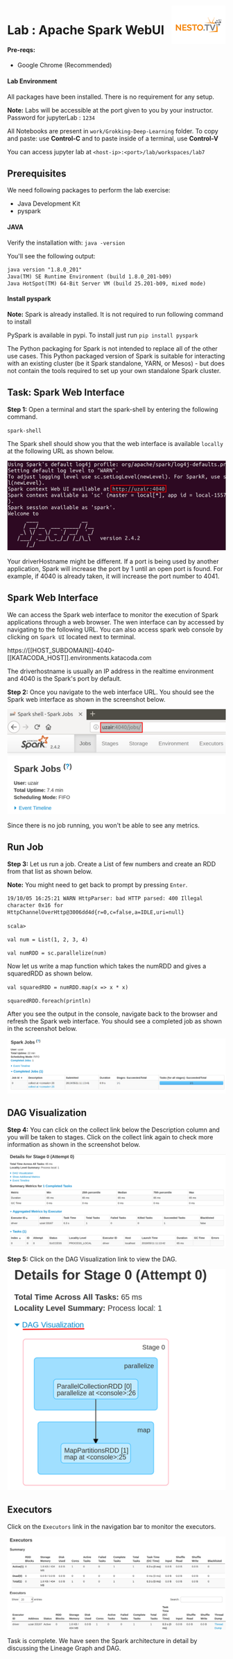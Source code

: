 <img align="right" src="./logo-small.png">

# Lab : Apache Spark WebUI

#### Pre-reqs:
- Google Chrome (Recommended)

#### Lab Environment
All packages have been installed. There is no requirement for any setup.

**Note:** Labs will be accessible at the port given to you by your instructor. Password for jupyterLab : `1234`

All Notebooks are present in `work/Grokking-Deep-Learning` folder. To copy and paste: use **Control-C** and to paste inside of a terminal, use **Control-V**

You can access jupyter lab at `<host-ip>:<port>/lab/workspaces/lab7`

## Prerequisites

We need following packages to perform the lab exercise: 
- Java Development Kit
- pyspark


#### JAVA
Verify the installation with: `java -version` 

You'll see the following output:

```
java version "1.8.0_201"
Java(TM) SE Runtime Environment (build 1.8.0_201-b09)
Java HotSpot(TM) 64-Bit Server VM (build 25.201-b09, mixed mode)
```


#### Install pyspark

**Note:** Spark is already installed. It is not required to run following command to install

PySpark is available in pypi. To install just run `pip install pyspark` 

The Python packaging for Spark is not intended to replace all of the other use cases. This Python packaged version of Spark is suitable for interacting with an existing cluster (be it Spark standalone, YARN, or Mesos) - but does not contain the tools required to set up your own standalone Spark cluster.

## Task: Spark Web Interface

**Step 1:** Open a terminal and start the spark-shell by entering the following command.

`spark-shell`

The Spark shell should show you that the web interface is available `locally` at the following URL as shown below.

![](./Screenshots/Chapter_4/Selection_024.png)


Your driverHostname might be different. If a port is being used by another application, Spark will increase the port by 1 until an open port is found. For example, if 4040 is already taken, it will increase the port number to 4041.

## Spark Web Interface

We can access the Spark web interface to monitor the execution of Spark applications through a web browser. The wen interface can by accessed by navigating to the following URL. You can also access spark web console by clicking on `Spark UI` located next to terminal.

https://[[HOST_SUBDOMAIN]]-4040-[[KATACODA_HOST]].environments.katacoda.com

The driverhostname is usually an IP address in the realtime environment and 4040 is the Spark's port by default. 

**Step 2:** Once you navigate to the web interface URL. You should see the Spark web interface as shown in the screenshot below.

![](./Screenshots/Chapter_4/Selection_025.png)

Since there is no job running, you won't be able to see any metrics.

## Run Job

**Step 3:** Let us run a job. Create a List of few numbers and create an RDD from that list as shown below.

**Note:** You might need to get back to prompt by pressing `Enter`.

```
19/10/05 16:25:21 WARN HttpParser: bad HTTP parsed: 400 Illegal character 0x16 for HttpChannelOverHttp@3006dd4d{r=0,c=false,a=IDLE,uri=null}

scala>
```
`val num = List(1, 2, 3, 4)` 

`val numRDD = sc.parallelize(num)` 

Now let us write a map function which takes the numRDD and gives a squaredRDD as shown below.

`val squaredRDD = numRDD.map(x => x * x)` 

`squaredRDD.foreach(println)` 

After you see the output in the console, navigate back to the browser and refresh the Spark web interface. You should see a completed job as shown in the screenshot below.


![](./Screenshots/Chapter_4/Selection_026.png)

## DAG Visualization

**Step 4:** You can click on the collect link below the Description column and you will be taken to stages. Click on the collect link again to check more information as shown in the screenshot below.

![](./Screenshots/Chapter_4/Selection_027.png)

**Step 5:** Click on the DAG Visualization link to view the DAG.

![](./Screenshots/Chapter_4/Selection_028.png)

## Executors

Click on the `Executors` link in the navigation bar to monitor the executors.

![](./Screenshots/Chapter_4/Selection_029.png)

Task is complete. We have seen the Spark architecture in detail by discussing the Lineage Graph and DAG.


